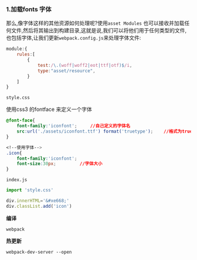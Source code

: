 ### 1.加载fonts 字体

那么,像字体这样的其他资源如何处理呢?使用`asset Modules` 也可以接收并加载任何文件,然后将其输出到构建目录,这就是说,我们可以将他们用于任何类型的文件,也包括字体,让我们更新`webpack.config.js`来处理字体文件:

```js
module:{
    rules:[
        {
            test:/\.(woff|woff2|eot|ttf|otf)$/i,
            type:"asset/resource",
        }
    ]
}
```

`style.css`

使用css3 的fontface 来定义一个字体

```css
@font-face{
    font-family:'iconfont';		//自己定义的字体名
    src:url('./assets/iconfont.ttf') format('truetype');	//格式为truetype 类型的字体
}

<!--使用字体-->
.icon{
    font-family:'iconfont';	
    font-size:30px;			//字体大小
}
```

`index.js`

```js
import 'style.css'

div.innerHTML='&#xe668;'
div.classList.add('icon')
```

**编译**

```
webpack 
```

**热更新**

```
webpack-dev-server --open
```

